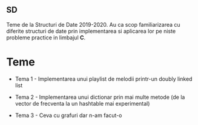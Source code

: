 ## SD

Teme de la Structuri de Date 2019-2020. Au ca scop familiarizarea cu diferite structuri de date prin implementarea si aplicarea lor pe niste probleme practice in limbajul **C**.

# Teme

* Tema 1 - Implementarea unui playlist de melodii printr-un doubly linked list

* Tema 2 - Implementarea unui dictionar prin mai multe
metode (de la vector de frecventa la un hashtable mai experimental)

* Tema 3 - Ceva cu grafuri dar n-am facut-o